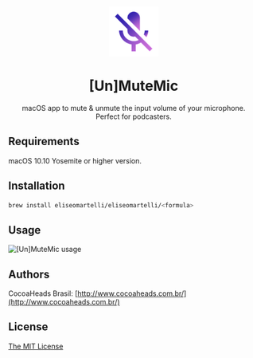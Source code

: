 <div align="center">
  <img src="https://raw.githubusercontent.com/CocoaHeadsBrasil/MuteUnmuteMic/master/%5BUn%5DMuteMic/Assets.xcassets/AppIcon.appiconset/128.png" width="100" height="100"/>
  <h1>[Un]MuteMic</h1>
  <p align="center">macOS app to mute &amp; unmute the input volume of your microphone. <br/>Perfect for podcasters.</p>
</div>

## Requirements

macOS 10.10 Yosemite or higher version.

## Installation

```sh
brew install eliseomartelli/eliseomartelli/<formula>
```

## Usage

![[Un]MuteMic usage](https://cloud.githubusercontent.com/assets/235208/10419593/143171fc-704a-11e5-8270-374ca898685b.gif)

## Authors

CocoaHeads Brasil: [http://www.cocoaheads.com.br/](http://www.cocoaheads.com.br/)

## License

[The MIT License](https://raw.githubusercontent.com/CocoaHeadsBrasil/MuteUnmuteMic/master/LICENSE)
